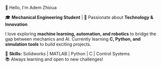  👋 Hello, I'm Adem Zhioua  

🎓 **Mechanical Engineering Student** | 🚀 Passionate about **Technology & Innovation**  

I love exploring **machine learning, automation, and robotics** to bridge the gap between mechanics and AI. Currently learning **C, Python, and simulation tools** to build exciting projects.  

🔧 **Skills:** Solidworks | MATLAB | Python | C | Control Systems  
📚 Always learning and open to new challenges!
